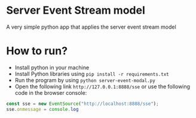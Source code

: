 # Server Event Stream model
A very simple python app that applies the server event stream model

# How to run?
* Install python in your machine
* Install Python libraries using `pip install -r requirements.txt`
* Run the program by using `python server-event-modal.py`
* Open the following link `http://127.0.0.1:8888/sse` or use the following code in the browser console:

```js
const sse = new EventSource("http://localhost:8888/sse");
sse.onmessage = console.log
```
